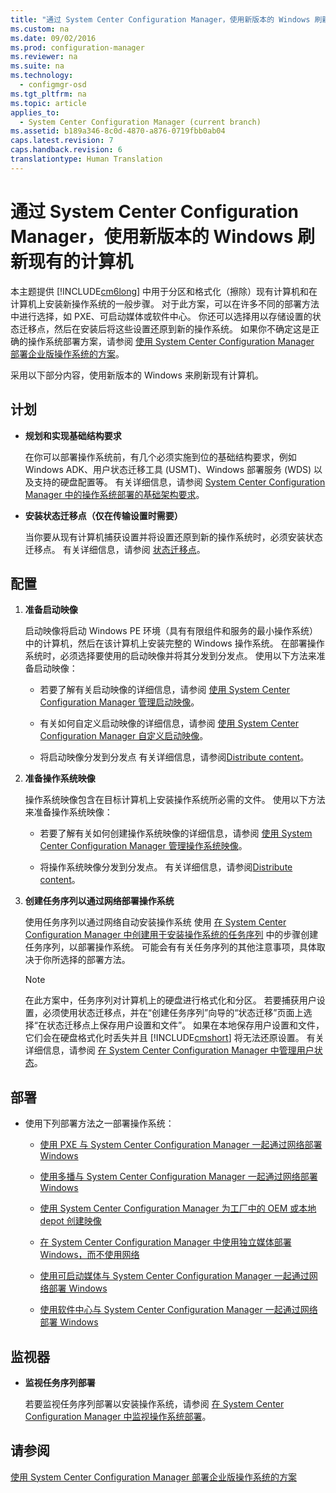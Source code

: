 ```yaml
---
title: "通过 System Center Configuration Manager，使用新版本的 Windows 刷新现有的计算机"
ms.custom: na
ms.date: 09/02/2016
ms.prod: configuration-manager
ms.reviewer: na
ms.suite: na
ms.technology: 
  - configmgr-osd
ms.tgt_pltfrm: na
ms.topic: article
applies_to: 
  - System Center Configuration Manager (current branch)
ms.assetid: b189a346-8c0d-4870-a876-0719fbb0ab04
caps.latest.revision: 7
caps.handback.revision: 6
translationtype: Human Translation
---
```

# 通过 System Center Configuration Manager，使用新版本的 Windows 刷新现有的计算机
本主题提供 [!INCLUDE[cm6long](../LocTest/includes/cm6long_md.md)] 中用于分区和格式化（擦除）现有计算机和在计算机上安装新操作系统的一般步骤。 对于此方案，可以在许多不同的部署方法中进行选择，如 PXE、可启动媒体或软件中心。 你还可以选择用以存储设置的状态迁移点，然后在安装后将这些设置还原到新的操作系统。 如果你不确定这是正确的操作系统部署方案，请参阅 [使用 System Center Configuration Manager 部署企业版操作系统的方案](../LocTest/Scenarios-to-deploy-enterprise-operating-systems-with-System-Center-Configuration-Manager.md)。  
  
 采用以下部分内容，使用新版本的 Windows 来刷新现有计算机。  
  
##  <a name="BKMK_Plan"></a> 计划  
  
-   **规划和实现基础结构要求**  
  
     在你可以部署操作系统前，有几个必须实施到位的基础结构要求，例如 Windows ADK、用户状态迁移工具 \(USMT\)、Windows 部署服务 \(WDS\) 以及支持的硬盘配置等。 有关详细信息，请参阅 [System Center Configuration Manager 中的操作系统部署的基础架构要求](../LocTest/Infrastructure-requirements-for-operating-system-deployment-in-System-Center-Configuration-Manager.md)。  
  
-   **安装状态迁移点（仅在传输设置时需要）**  
  
     当你要从现有计算机捕获设置并将设置还原到新的操作系统时，必须安装状态迁移点。 有关详细信息，请参阅 [状态迁移点](../LocTest/Prepare-site-system-roles-for-operating-system-deployments-with-System-Center-Configuration-Manager.md#BKMK_StateMigrationPoints)。  
  
##  <a name="BKMK_Configure"></a> 配置  
  
1.  **准备启动映像**  
  
     启动映像将启动 Windows PE 环境（具有有限组件和服务的最小操作系统）中的计算机，然后在该计算机上安装完整的 Windows 操作系统。   在部署操作系统时，必须选择要使用的启动映像并将其分发到分发点。 使用以下方法来准备启动映像：  
  
    -   若要了解有关启动映像的详细信息，请参阅 [使用 System Center Configuration Manager 管理启动映像](../LocTest/Manage-boot-images-with-System-Center-Configuration-Manager.md)。  
  
    -   有关如何自定义启动映像的详细信息，请参阅 [使用 System Center Configuration Manager 自定义启动映像](../LocTest/Customize-boot-images-with-System-Center-Configuration-Manager.md)。  
  
    -   将启动映像分发到分发点 有关详细信息，请参阅[Distribute content](../LocTest/Manage-content-and-content-infrastructure-for-System-Center-Configuration-Manager.md#bkmk_dist)。  
  
2.  **准备操作系统映像**  
  
     操作系统映像包含在目标计算机上安装操作系统所必需的文件。 使用以下方法来准备操作系统映像：  
  
    -   若要了解有关如何创建操作系统映像的详细信息，请参阅 [使用 System Center Configuration Manager 管理操作系统映像](../LocTest/Manage-operating-system-images-with-System-Center-Configuration-Manager.md)。  
  
    -   将操作系统映像分发到分发点。 有关详细信息，请参阅[Distribute content](../LocTest/Manage-content-and-content-infrastructure-for-System-Center-Configuration-Manager.md#bkmk_dist)。  
  
3.  **创建任务序列以通过网络部署操作系统**  
  
     使用任务序列以通过网络自动安装操作系统 使用 [在 System Center Configuration Manager 中创建用于安装操作系统的任务序列](../LocTest/Create-a-task-sequence-to-install-an-operating-system-in-System-Center-Configuration-Manager.md) 中的步骤创建任务序列，以部署操作系统。 可能会有有关任务序列的其他注意事项，具体取决于你所选择的部署方法。  
  
    > [!NOTE]  
    >  在此方案中，任务序列对计算机上的硬盘进行格式化和分区。 若要捕获用户设置，必须使用状态迁移点，并在“创建任务序列”向导的“状态迁移”页面上选择“在状态迁移点上保存用户设置和文件”。 如果在本地保存用户设置和文件，它们会在硬盘格式化时丢失并且 [!INCLUDE[cmshort](../LocTest/includes/cmshort_md.md)] 将无法还原设置。 有关详细信息，请参阅 [在 System Center Configuration Manager 中管理用户状态](../LocTest/Manage-user-state-in-System-Center-Configuration-Manager.md)。  
  
##  <a name="BKMK_Deploy"></a> 部署  
  
-   使用下列部署方法之一部署操作系统：  
  
    -   [使用 PXE 与 System Center Configuration Manager 一起通过网络部署 Windows](../LocTest/Use-PXE-to-deploy-Windows-over-the-network-with-System-Center-Configuration-Manager.md)  
  
    -   [使用多播与 System Center Configuration Manager 一起通过网络部署 Windows](../LocTest/Use-multicast-to-deploy-Windows-over-the-network-with-System-Center-Configuration-Manager.md)  
  
    -   [使用 System Center Configuration Manager 为工厂中的 OEM 或本地 depot 创建映像](../LocTest/Create-an-image-for-an-OEM-in-factory-or-a-local-depot-with-System-Center-Configuration-Manager.md)  
  
    -   [在 System Center Configuration Manager 中使用独立媒体部署 Windows，而不使用网络](../LocTest/Use-stand-alone-media-to-deploy-Windows-without-using-the-network-in-System-Center-Configuration-Manager.md)  
  
    -   [使用可启动媒体与 System Center Configuration Manager 一起通过网络部署 Windows](../LocTest/Use-bootable-media-to-deploy-Windows-over-the-network-with-System-Center-Configuration-Manager.md)  
  
    -   [使用软件中心与 System Center Configuration Manager 一起通过网络部署 Windows](../LocTest/Use-Software-Center-to-deploy-Windows-over-the-network-with-System-Center-Configuration-Manager.md)  
  
## 监视器  
  
-   **监视任务序列部署**  
  
     若要监视任务序列部署以安装操作系统，请参阅 [在 System Center Configuration Manager 中监视操作系统部署](../LocTest/Monitor-operating-system-deployments-in-System-Center-Configuration-Manager.md)。  
  
## 请参阅  
 [使用 System Center Configuration Manager 部署企业版操作系统的方案](../LocTest/Scenarios-to-deploy-enterprise-operating-systems-with-System-Center-Configuration-Manager.md)